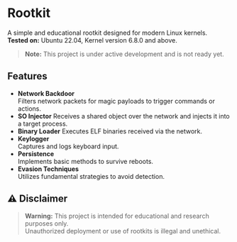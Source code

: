 # Rootkit

A simple and educational rootkit designed for modern Linux kernels.  
**Tested on:** Ubuntu 22.04, Kernel version 6.8.0 and above.
> **Note:** This project is under active development and is not ready yet.

## Features

- **Network Backdoor**  
  Filters network packets for magic payloads to trigger commands or actions.
- **SO Injector**
  Receives a shared object over the network and injects it into a target process.
- **Binary Loader**
  Executes ELF binaries received via the network.
- **Keylogger**  
  Captures and logs keyboard input.
- **Persistence**  
  Implements basic methods to survive reboots.
- **Evasion Techniques**  
  Utilizes fundamental strategies to avoid detection.

## ⚠️ Disclaimer

> **Warning:** This project is intended for educational and research purposes only.  
> Unauthorized deployment or use of rootkits is illegal and unethical.
